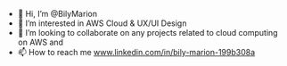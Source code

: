 - 👋 Hi, I’m @BilyMarion
- 👀 I’m interested in AWS Cloud & UX/UI Design
- 💞️ I’m looking to collaborate on any projects related to cloud computing on AWS and 
- 📫 How to reach me www.linkedin.com/in/bily-marion-199b308a

<!---
BilyMarion/BilyMarion is a ✨ special ✨ repository because its `README.md` (this file) appears on your GitHub profile.
You can click the Preview link to take a look at your changes.
--->
